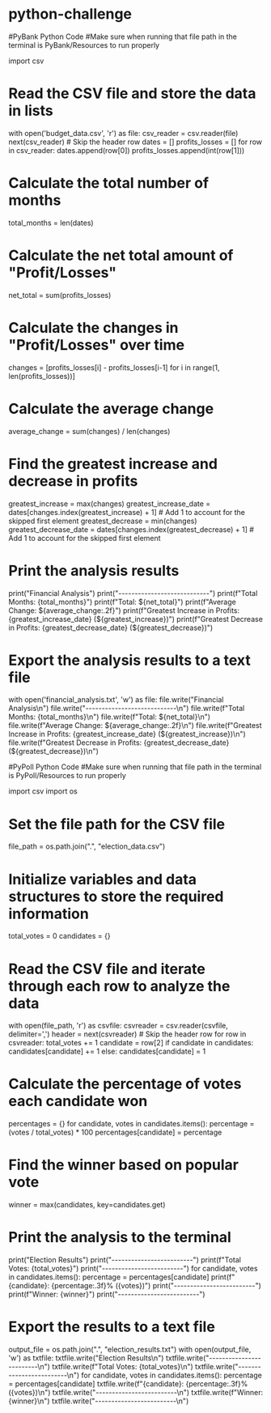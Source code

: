 # python-challenge

#PyBank Python Code
#Make sure when running that file path in the terminal is PyBank/Resources to run properly

import csv

# Read the CSV file and store the data in lists
with open('budget_data.csv', 'r') as file:
    csv_reader = csv.reader(file)
    next(csv_reader)  # Skip the header row
    dates = []
    profits_losses = []
    for row in csv_reader:
        dates.append(row[0])
        profits_losses.append(int(row[1]))

# Calculate the total number of months
total_months = len(dates)

# Calculate the net total amount of "Profit/Losses"
net_total = sum(profits_losses)

# Calculate the changes in "Profit/Losses" over time
changes = [profits_losses[i] - profits_losses[i-1] for i in range(1, len(profits_losses))]

# Calculate the average change
average_change = sum(changes) / len(changes)

# Find the greatest increase and decrease in profits
greatest_increase = max(changes)
greatest_increase_date = dates[changes.index(greatest_increase) + 1]  # Add 1 to account for the skipped first element
greatest_decrease = min(changes)
greatest_decrease_date = dates[changes.index(greatest_decrease) + 1]  # Add 1 to account for the skipped first element

# Print the analysis results
print("Financial Analysis")
print("----------------------------")
print(f"Total Months: {total_months}")
print(f"Total: ${net_total}")
print(f"Average Change: ${average_change:.2f}")
print(f"Greatest Increase in Profits: {greatest_increase_date} (${greatest_increase})")
print(f"Greatest Decrease in Profits: {greatest_decrease_date} (${greatest_decrease})")

# Export the analysis results to a text file
with open('financial_analysis.txt', 'w') as file:
    file.write("Financial Analysis\n")
    file.write("----------------------------\n")
    file.write(f"Total Months: {total_months}\n")
    file.write(f"Total: ${net_total}\n")
    file.write(f"Average Change: ${average_change:.2f}\n")
    file.write(f"Greatest Increase in Profits: {greatest_increase_date} (${greatest_increase})\n")
    file.write(f"Greatest Decrease in Profits: {greatest_decrease_date} (${greatest_decrease})\n")



#PyPoll Python Code
#Make sure when running that file path in the terminal is PyPoll/Resources to run properly

import csv
import os

# Set the file path for the CSV file
file_path = os.path.join(".", "election_data.csv")

# Initialize variables and data structures to store the required information
total_votes = 0
candidates = {}

# Read the CSV file and iterate through each row to analyze the data
with open(file_path, 'r') as csvfile:
    csvreader = csv.reader(csvfile, delimiter=',')
    header = next(csvreader)  # Skip the header row
    for row in csvreader:
        total_votes += 1
        candidate = row[2]
        if candidate in candidates:
            candidates[candidate] += 1
        else:
            candidates[candidate] = 1

# Calculate the percentage of votes each candidate won
percentages = {}
for candidate, votes in candidates.items():
    percentage = (votes / total_votes) * 100
    percentages[candidate] = percentage

# Find the winner based on popular vote
winner = max(candidates, key=candidates.get)

# Print the analysis to the terminal
print("Election Results")
print("-------------------------")
print(f"Total Votes: {total_votes}")
print("-------------------------")
for candidate, votes in candidates.items():
    percentage = percentages[candidate]
    print(f"{candidate}: {percentage:.3f}% ({votes})")
print("-------------------------")
print(f"Winner: {winner}")
print("-------------------------")

# Export the results to a text file
output_file = os.path.join(".", "election_results.txt")
with open(output_file, 'w') as txtfile:
    txtfile.write("Election Results\n")
    txtfile.write("-------------------------\n")
    txtfile.write(f"Total Votes: {total_votes}\n")
    txtfile.write("-------------------------\n")
    for candidate, votes in candidates.items():
        percentage = percentages[candidate]
        txtfile.write(f"{candidate}: {percentage:.3f}% ({votes})\n")
    txtfile.write("-------------------------\n")
    txtfile.write(f"Winner: {winner}\n")
    txtfile.write("-------------------------\n")
